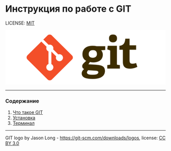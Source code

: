 # Инструкция по работе с GIT

LICENSE: [MIT](./license.md)

![](./asdasdff/2color-lightbg%402x.png)

---
### Содержание
1. [Что такое GIT](./4to.md)
2. [Установка](./setop.md)
3. [Терминал](./terminal.md)
---

GIT logo by Jason Long - https://git-scm.com/downloads/logos, license: [CC BY 3.0](https://creativecommons.org/licenses/by/3.0/)